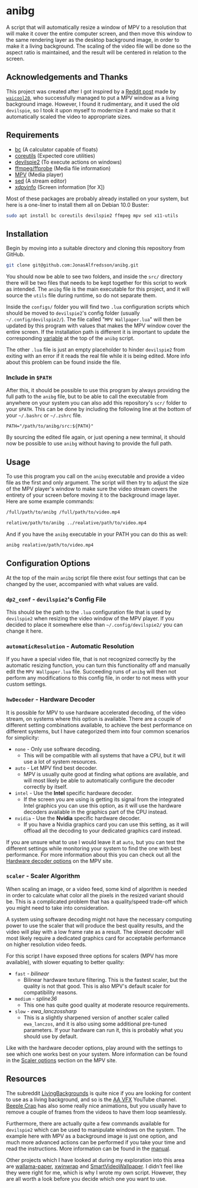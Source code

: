 # anibg

A script that will automatically resize a window of MPV to a resolution that
will make it cover the entire computer screen, and then move this window to the
same rendering layer as the desktop background image, in order to make it a
living background. The scaling of the video file will be done so the aspect
ratio is maintained, and the result will be centered in relation to the screen.


## Acknowledgements and Thanks

This project was created after I got inspired by a [Reddit post][14] made by
[`waicool20`][15], who successfully managed to put a MPV window as a living
background image. However, I found it rudimentary, and it used the old
`devilspie`, so I took it upon myself to modernize it and make so that it
automatically scaled the video to appropriate sizes.


## Requirements

- [bc][1] (A calculator capable of floats)
- [coreutils][7] (Expected core utilities)
- [devilspie2][2] (To execute actions on windows)
- [ffmpeg/ffprobe][3] (Media file information)
- [MPV][4] (Media player)
- [sed][6] (A stream editor)
- [xdpyinfo][5] (Screen information [for X])

Most of these packages are probably already installed on your system, but here
is a one-liner to install them all on Debian 10.0 Buster:

```bash
sudo apt install bc coreutils devilspie2 ffmpeg mpv sed x11-utils
```


## Installation

Begin by moving into a suitable directory and cloning this repository from
GitHub.

```bash
git clone git@github.com:JonasAlfredsson/anibg.git
```

You should now be able to see two folders, and inside the `src/` directory there
will be two files that needs to be kept together for this script to work as
intended. The `anibg` file is the main executable for this project, and it will
source the `utils` file during runtime, so do not separate them.

Inside the `configs/` folder you will find two `.lua` configuration scripts
which should be moved to `devilspie2`'s config folder (usually
`~/.config/devilspie2/`). The file called "`MPV Wallpaper.lua`" will then be
updated by this program with values that makes the MPV window cover the entire
screen. If the installation path is different it is important to update the
corresponding [variable](#dp2_conf---devilspie2s-config-file) at the top of the
`anibg` script.

The other `.lua` file is just an empty placeholder to hinder `devilspie2` from
exiting with an error if it reads the real file while it is being edited. More
info about this problem can be found inside the file.

### Include in `$PATH`
After this, it should be possible to use this program by always providing the
full path to the `anibg` file, but to be able to call the executable from
anywhere on your system you can also add this repository's `scr/` folder to your
`$PATH`. This can be done by including the following line at the bottom of your
`~/.bashrc` or `~/.zshrc` file.

```
PATH="/path/to/anibg/src:${PATH}"
```

By sourcing the edited file again, or just opening a new terminal, it should now
be possible to use `anibg` without having to provide the full path.


## Usage

To use this program you call on the `anibg` executable and provide a video file
as the first and only argument. The script will then try to adjust the size of
the MPV player's window to make sure the video stream covers the entirety of
your screen before moving it to the background image layer. Here are some
example commands:

```bash
/full/path/to/anibg /full/path/to/video.mp4
```

```bash
relative/path/to/anibg ../realative/path/to/video.mp4
```

And if you have the `anibg` executable in your PATH you can do this as well:

```bash
anibg realative/path/to/video.mp4
```


## Configuration Options

At the top of the main `anibg` script file there exist four settings that can
be changed by the user, accompanied with what values are valid.

### `dp2_conf` - `devilspie2`'s Config File
This should be the path to the `.lua` configuration file that is used by
`devilspie2` when resizing the video window of the MPV player. If you decided
to place it somewhere else than `~/.config/devilspie2/` you can change it here.

### `automaticResolution` - Automatic Resolution
If you have a special video file, that is not recognized correctly by the
automatic resizing function, you can turn this functionality off and manually
edit the `MPV Wallpaper.lua` file. Succeeding runs of `anibg` will then not
perform any modifications to this config file, in order to not mess with your
custom settings.

### `hwDecoder` - Hardware Decoder
It is possible for MPV to use hardware accelerated decoding, of the video
stream, on systems where this option is available. There are a couple of
different setting combinations available, to achieve the best performance on
different systems, but I have categorized them into four common scenarios for
simplicity:

- `none` - Only use software decoding.
    - This will be compatible with all systems that have a CPU, but it will use
      a lot of system resources.
- `auto` - Let MPV find best decoder.
    - MPV is usually quite good at finding what options are available, and will
      most likely be able to automatically configure the decoder correctly by
      itself.
- `intel` - Use the **Intel** specific hardware decoder.
    - If the screen you are using is getting its signal from the integrated
      Intel graphics you can use this option, as it will use the hardware
      decoders available in the graphics part of the CPU instead.
- `nvidia` - Use the **Nvidia** specific hardware decoder.
    - If you have a Nvidia graphics card you can use this setting, as it will
      offload all the decoding to your dedicated graphics card instead.

If you are unsure what to use I would leave it at `auto`, but you can test the
different settings while monitoring your system to find the one with best
performance. For more information about this you can check out all the
[Hardware decoder options][9] on the MPV site.

### `scaler` - Scaler Algorithm
When scaling an image, or a video feed, some kind of algorithm is needed in
order to calculate what color all the pixels in the resized variant should be.
This is a complicated problem that has a quality/speed trade-off which you might
need to take into consideration.

A system using software decoding might not have the necessary computing power to
use the scaler that will produce the best quality results, and the video will
play with a low frame rate as a result. The slowest decoder will most likely
require a dedicated graphics card for acceptable performance on higher
resolution video feeds.

For this script I have exposed three options for scalers (MPV has more
available), with slower equating to better quality:

- `fast` - *bilinear*
    - Bilinear hardware texture filtering. This is the fastest scaler, but the
      quality is not that good. This is also MPV's default scaler for
      compatibility reasons.
- `medium` - *spline36*
    - This one has quite good quality at moderate resource requirements.
- `slow` - *ewa_lanczossharp*
    - This is a slightly sharpened version of another scaler called
      `ewa_lanczos`, and it is also using some additional pre-tuned parameters.
      If your hardware can run it, this is probably what you should use by
      default.

Like with the hardware decoder options, play around with the settings to see
which one works best on your system. More information can be found in the
[Scaler options][8] section on the MPV site.


## Resources

The subreddit [LivingBackgrounds][16] is quite nice if you are looking for
content to use as a living background, and so is the [AA VFX][17] YouTube
channel. [Beeple Crap][21] has also some really nice animations, but you
usually have to remove a couple of frames from the videos to have them loop
seamlessly.

Furthermore, there are actually quite a few commands available for `devilspie2`
which can be used to manipulate windows on the system. The example here with
MPV as a background image is just one option, and much more advanced actions
can be performed if you take your time and read the instructions. More
information can be found in the [manual][13].

Other projects which I have looked at during my exploration into this area are
[wallama-paper][18], [xwinwrap][19] and [SmartVideoWallpaper][20]. I didn't
feel like they were right for me, which is why I wrote my own script.
However, they are all worth a look before you decide which one you want to use.





[1]: https://www.gnu.org/software/bc/manual/html_mono/bc.html
[2]: https://www.nongnu.org/devilspie2/
[3]: https://ffmpeg.org/
[4]: https://mpv.io/
[5]: https://linux.die.net/man/1/xdpyinfo
[6]: https://www.gnu.org/software/sed/manual/sed.html
[7]: https://www.gnu.org/software/coreutils/
[8]: https://mpv.io/manual/master/#options-scale
[9]: https://mpv.io/manual/master/#options-hwdec
[10]: https://stackoverflow.com/questions/33389017/replace-only-the-first-matching-line-while-preserving-leading-whitespace
[11]: https://stackoverflow.com/questions/59895/get-the-source-directory-of-a-bash-script-from-within-the-script-itself
[12]: https://medium.com/@Aenon/bash-location-of-current-script-76db7fd2e388
[13]: https://git.savannah.gnu.org/cgit/devilspie2.git/plain/README
[14]: https://old.reddit.com/r/LivingBackgrounds/comments/61ff6n/living_backgrounds_on_linux/
[15]: https://old.reddit.com/user/waicool20
[16]: https://old.reddit.com/r/LivingBackgrounds/
[17]: https://www.youtube.com/user/dvdangor2011/videos
[18]: https://github.com/Aaahh/wallama-paper
[19]: https://github.com/ujjwal96/xwinwrap
[20]: https://github.com/adhec/plasma_tweaks/tree/master/SmartVideoWallpaper
[21]: https://www.beeple-crap.com/
